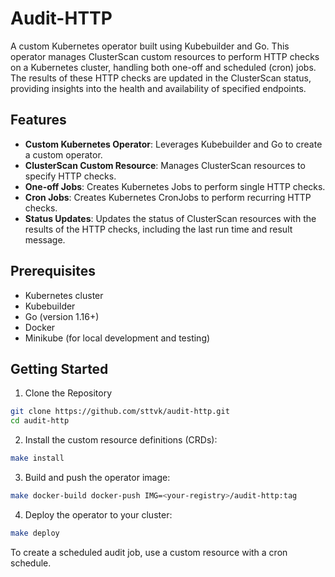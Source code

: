 # Audit-HTTP

A custom Kubernetes operator built using Kubebuilder and Go. This operator manages ClusterScan custom resources to perform HTTP checks on a Kubernetes cluster, handling both one-off and scheduled (cron) jobs. The results of these HTTP checks are updated in the ClusterScan status, providing insights into the health and availability of specified endpoints.

## Features

- **Custom Kubernetes Operator**: Leverages Kubebuilder and Go to create a custom operator.
- **ClusterScan Custom Resource**: Manages ClusterScan resources to specify HTTP checks.
- **One-off Jobs**: Creates Kubernetes Jobs to perform single HTTP checks.
- **Cron Jobs**: Creates Kubernetes CronJobs to perform recurring HTTP checks.
- **Status Updates**: Updates the status of ClusterScan resources with the results of the HTTP checks, including the last run time and result message.

## Prerequisites

- Kubernetes cluster
- Kubebuilder
- Go (version 1.16+)
- Docker
- Minikube (for local development and testing)

## Getting Started

1. Clone the Repository

```bash
git clone https://github.com/sttvk/audit-http.git
cd audit-http
```

2. Install the custom resource definitions (CRDs):

```bash
make install
```

3. Build and push the operator image:

```bash
make docker-build docker-push IMG=<your-registry>/audit-http:tag
```

4. Deploy the operator to your cluster:

```bash
make deploy
```

To create a scheduled audit job, use a custom resource with a cron schedule.
